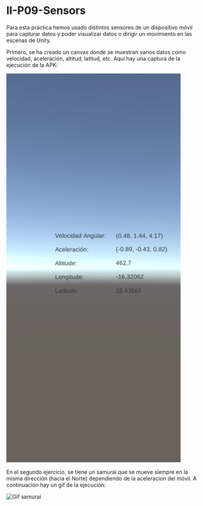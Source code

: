 # II-P09-Sensors

Para esta práctica hemos usado distintos sensores de un dispositivo móvil para capturar datos y poder visualizar datos o dirigir un movimiento en las escenas de Unity.

Primero, se ha creado un canvas donde se muestran varios datos como velocidad, aceleración, altitud, latitud, etc. Aquí hay una captura de la ejecución de la APK: 

![Imagen data](./media/exercise1.jpeg)

En el segundo ejercicio, se tiene un samurai que se mueve siempre en la misma dirección (hacia el Norte) dependiendo de la aceleracion del móvil. A continuación hay un gif de la ejecución:

![Gif samurai](./gif/exercise2.gif)
